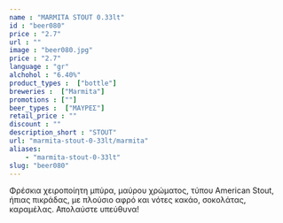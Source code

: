 ```yaml
---
name : "MARMITA STOUT 0.33lt"
id : "beer080"
price : "2.7"
url : ""
image : "beer080.jpg"
price : "2.7"
language : "gr"
alchohol : "6.40%"
product_types :  ["bottle"]
breweries :  ["Marmita"]
promotions : [""]
beer_types :  ["ΜΑΥΡΕΣ"]
retail_price : ""
discount : ""
description_short : "STOUT"
url: "marmita-stout-0-33lt/marmita"
aliases: 
    - "marmita-stout-0-33lt"
slug: "beer080"
---
```


Φρέσκια χειροποίητη μπύρα, μαύρου χρώματος, τύπου American Stout, ήπιας πικράδας, με πλούσιο αφρό και νότες κακάο, σοκολάτας, καραμέλας. Απολαύστε υπεύθυνα!